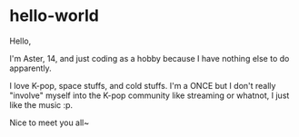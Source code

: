 # hello-world

Hello,

I'm Aster, 14, and just coding as a hobby because I have nothing else to do apparently.

I love K-pop, space stuffs, and cold stuffs. I'm a ONCE but I don't really "involve" myself into the K-pop community like streaming or whatnot, I just like the music :p.

Nice to meet you all~
